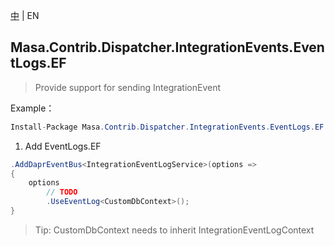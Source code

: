 [中](README.zh-CN.md) | EN

## Masa.Contrib.Dispatcher.IntegrationEvents.EventLogs.EF

> Provide support for sending IntegrationEvent

Example：

```C#
Install-Package Masa.Contrib.Dispatcher.IntegrationEvents.EventLogs.EF
```

1. Add EventLogs.EF

```C#
.AddDaprEventBus<IntegrationEventLogService>(options =>
{
    options
        // TODO
        .UseEventLog<CustomDbContext>();
}
```

> Tip: CustomDbContext needs to inherit IntegrationEventLogContext